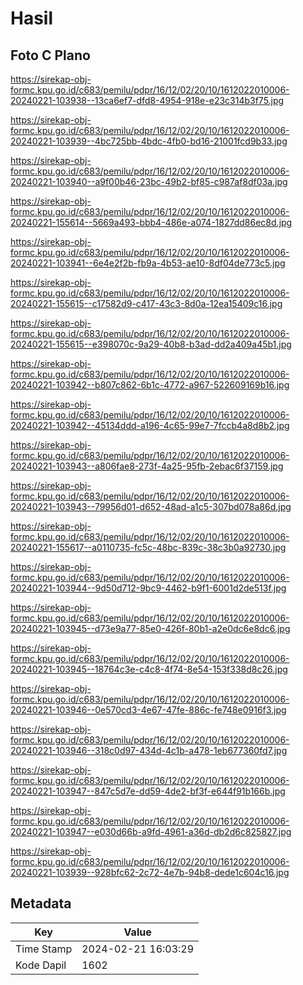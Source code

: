 # Hasil

## Foto C Plano

https://sirekap-obj-formc.kpu.go.id/c683/pemilu/pdpr/16/12/02/20/10/1612022010006-20240221-103938--13ca6ef7-dfd8-4954-918e-e23c314b3f75.jpg

https://sirekap-obj-formc.kpu.go.id/c683/pemilu/pdpr/16/12/02/20/10/1612022010006-20240221-103939--4bc725bb-4bdc-4fb0-bd16-21001fcd9b33.jpg

https://sirekap-obj-formc.kpu.go.id/c683/pemilu/pdpr/16/12/02/20/10/1612022010006-20240221-103940--a9f00b46-23bc-49b2-bf85-c987af8df03a.jpg

https://sirekap-obj-formc.kpu.go.id/c683/pemilu/pdpr/16/12/02/20/10/1612022010006-20240221-155614--5669a493-bbb4-486e-a074-1827dd86ec8d.jpg

https://sirekap-obj-formc.kpu.go.id/c683/pemilu/pdpr/16/12/02/20/10/1612022010006-20240221-103941--6e4e2f2b-fb9a-4b53-ae10-8df04de773c5.jpg

https://sirekap-obj-formc.kpu.go.id/c683/pemilu/pdpr/16/12/02/20/10/1612022010006-20240221-155615--c17582d9-c417-43c3-8d0a-12ea15409c16.jpg

https://sirekap-obj-formc.kpu.go.id/c683/pemilu/pdpr/16/12/02/20/10/1612022010006-20240221-155615--e398070c-9a29-40b8-b3ad-dd2a409a45b1.jpg

https://sirekap-obj-formc.kpu.go.id/c683/pemilu/pdpr/16/12/02/20/10/1612022010006-20240221-103942--b807c862-6b1c-4772-a967-522609169b16.jpg

https://sirekap-obj-formc.kpu.go.id/c683/pemilu/pdpr/16/12/02/20/10/1612022010006-20240221-103942--45134ddd-a196-4c65-99e7-7fccb4a8d8b2.jpg

https://sirekap-obj-formc.kpu.go.id/c683/pemilu/pdpr/16/12/02/20/10/1612022010006-20240221-103943--a806fae8-273f-4a25-95fb-2ebac6f37159.jpg

https://sirekap-obj-formc.kpu.go.id/c683/pemilu/pdpr/16/12/02/20/10/1612022010006-20240221-103943--79956d01-d652-48ad-a1c5-307bd078a86d.jpg

https://sirekap-obj-formc.kpu.go.id/c683/pemilu/pdpr/16/12/02/20/10/1612022010006-20240221-155617--a0110735-fc5c-48bc-839c-38c3b0a92730.jpg

https://sirekap-obj-formc.kpu.go.id/c683/pemilu/pdpr/16/12/02/20/10/1612022010006-20240221-103944--9d50d712-9bc9-4462-b9f1-6001d2de513f.jpg

https://sirekap-obj-formc.kpu.go.id/c683/pemilu/pdpr/16/12/02/20/10/1612022010006-20240221-103945--d73e9a77-85e0-426f-80b1-a2e0dc6e8dc6.jpg

https://sirekap-obj-formc.kpu.go.id/c683/pemilu/pdpr/16/12/02/20/10/1612022010006-20240221-103945--18764c3e-c4c8-4f74-8e54-153f338d8c26.jpg

https://sirekap-obj-formc.kpu.go.id/c683/pemilu/pdpr/16/12/02/20/10/1612022010006-20240221-103946--0e570cd3-4e67-47fe-886c-fe748e0916f3.jpg

https://sirekap-obj-formc.kpu.go.id/c683/pemilu/pdpr/16/12/02/20/10/1612022010006-20240221-103946--318c0d97-434d-4c1b-a478-1eb677360fd7.jpg

https://sirekap-obj-formc.kpu.go.id/c683/pemilu/pdpr/16/12/02/20/10/1612022010006-20240221-103947--847c5d7e-dd59-4de2-bf3f-e644f91b166b.jpg

https://sirekap-obj-formc.kpu.go.id/c683/pemilu/pdpr/16/12/02/20/10/1612022010006-20240221-103947--e030d66b-a9fd-4961-a36d-db2d6c825827.jpg

https://sirekap-obj-formc.kpu.go.id/c683/pemilu/pdpr/16/12/02/20/10/1612022010006-20240221-103939--928bfc62-2c72-4e7b-94b8-dede1c604c16.jpg


## Metadata

| Key        | Value               |
| ---------- | ------------------- |
| Time Stamp | 2024-02-21 16:03:29 |
| Kode Dapil | 1602                |



